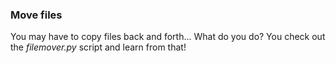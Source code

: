 ### Move files

You may have to copy files back and forth...
What do you do?
You check out the *filemover.py* script and learn from that!